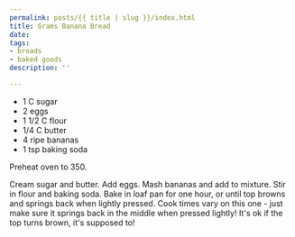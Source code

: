 ```yaml
---
permalink: posts/{{ title | slug }}/index.html
title: Grams Banana Bread
date: 
tags:
- breads
- baked goods
description: ''

---
```

* 1 C sugar
* 2 eggs
* 1 1/2 C flour
* 1/4 C butter
* 4 ripe bananas
* 1 tsp baking soda

Preheat oven to 350.

Cream sugar and butter. Add eggs. Mash bananas and add to mixture. Stir in flour and baking soda. Bake in loaf pan for one hour, or until top browns and springs back when lightly pressed. Cook times vary on this one - just make sure it springs back in the middle when pressed lightly! It's ok if the top turns brown, it's supposed to!